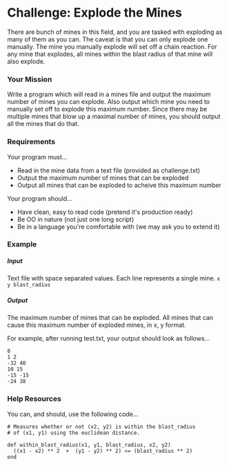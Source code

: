 # Challenge: Explode the Mines

There are bunch of mines in this field, and you are tasked with
exploding as many of them as you can.  The caveat is that you can
only explode one manually.  The mine you manually explode will set
off a chain reaction.  For any mine that explodes, all mines within
the blast radius of that mine will also explode.

### Your Mission

Write a program which will read in a mines file and
output the maximum number of mines you can explode.  Also output 
which mine you need to manually set off to explode this maximum 
number.  Since there may be multiple mines that blow up a maximal 
number of mines, you should output all the mines that do that.

### Requirements

Your program must...

* Read in the mine data from a text file (provided as challenge.txt)
* Output the maximum number of mines that can be exploded
* Output all mines that can be exploded to acheive this maximum number

Your program should...

* Have clean, easy to read code (pretend it's production ready)
* Be OO in nature (not just one long script)
* Be in a language you're comfortable with (we may ask you to extend it)

### Example

##### Input

Text file with space separated values.
Each line represents a single mine.
`x y blast_radius`

##### Output

The maximum number of mines that can be exploded.
All mines that can cause this maximum number of exploded mines, in x, y format.

For example, after running test.txt, your output should look as follows...

```
8
1 2
-32 40
10 15
-15 -15
-24 38
```

### Help Resources

You can, and should, use the following code...

```
# Measures whether or not (x2, y2) is within the blast_radius
# of (x1, y1) using the euclidean distance.

def within_blast_radius(x1, y1, blast_radius, x2, y2)
  ((x1 - x2) ** 2  +  (y1 - y2) ** 2) <= (blast_radius ** 2)
end

